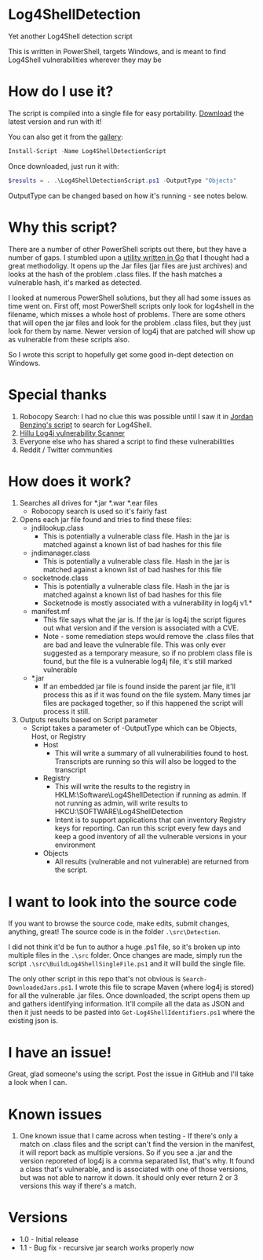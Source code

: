 # Log4ShellDetection

Yet another Log4Shell detection script

This is written in PowerShell, targets Windows, and is meant to find Log4Shell vulnerabilities wherever they may be

# How do I use it?

The script is compiled into a single file for easy portability. [Download](https://raw.githubusercontent.com/Ryan2065/Log4ShellDetection/main/Log4ShellDetectionScript.ps1) the latest version and run with it!

You can also get it from the [gallery](https://www.powershellgallery.com/packages/Log4ShellDetectionScript/1.0):

``` PowerShell
Install-Script -Name Log4ShellDetectionScript
```

Once downloaded, just run it with:

```PowerShell
$results = . .\Log4ShellDetectionScript.ps1 -OutputType "Objects"
```

OutputType can be changed based on how it's running - see notes below.

# Why this script?

There are a number of other PowerShell scripts out there, but they have a number of gaps. I stumbled upon a [utility written in Go](https://github.com/hillu/local-log4j-vuln-scanner) that I thought had a great methodoligy. It opens up the Jar files (jar files are just archives) and looks at the hash of the problem .class files. If the hash matches a vulnerable hash, it's marked as detected.

I looked at numerous PowerShell solutions, but they all had some issues as time went on. First off, most PowerShell scripts only look for log4shell in the filename, which misses a whole host of problems. There are some others that will open the jar files and look for the problem .class files, but they just look for them by name. Newer version of log4j that are patched will show up as vulnerable from these scripts also.

So I wrote this script to hopefully get some good in-dept detection on Windows.

# Special thanks
1) Robocopy Search: I had no clue this was possible until I saw it in [Jordan Benzing's script](https://jordantheitguy.com/2021/12/17/find-log4j-with-intune-proactive-remediations/) to search for Log4Shell. 
2) [Hillu Log4j vulnerability Scanner](https://github.com/hillu/local-log4j-vuln-scanner)
3) Everyone else who has shared a script to find these vulnerabilities
4) Reddit / Twitter communities

# How does it work?

1) Searches all drives for *.jar *.war *.ear files
    * Robocopy search is used so it's fairly fast
2) Opens each jar file found and tries to find these files:
    * jndilookup.class
        * This is potentially a vulnerable class file. Hash in the jar is matched against a known list of bad hashes for this file
    * jndimanager.class
        * This is potentially a vulnerable class file. Hash in the jar is matched against a known list of bad hashes for this file
    * socketnode.class
        * This is potentially a vulnerable class file. Hash in the jar is matched against a known list of bad hashes for this file
        * Socketnode is mostly associated with a vulnerability in log4j v1.*
    * manifest.mf
        * This file says what the jar is. If the jar is log4j the script figures out what version and if the version is associated with a CVE. 
        * Note - some remediation steps would remove the .class files that are bad and leave the vulnerable file. This was only ever suggested as a temporary measure, so if no problem class file is found, but the file is a vulnerable log4j file, it's still marked vulnerable
    * *.jar
        * If an embedded jar file is found inside the parent jar file, it'll process this as if it was found on the file system. Many times jar files are packaged together, so if this happened the script will process it still.
3) Outputs results based on Script parameter
    * Script takes a parameter of -OutputType which can be Objects, Host, or Registry
        * Host
            * This will write a summary of all vulnerabilities found to host. Transcripts are running so this will also be logged to the transcript
        * Registry
            * This will write the results to the registry in HKLM:\Software\Log4ShellDetection if running as admin. If not running as admin, will write results to HKCU:\SOFTWARE\Log4ShellDetection
            * Intent is to support applications that can inventory Registry keys for reporting. Can run this script every few days and keep a good inventory of all the vulnerable versions in your environment
        * Objects
            * All results (vulnerable and not vulnerable) are returned from the script.

# I want to look into the source code

If you want to browse the source code, make edits, submit changes, anything, great! The source code is in the folder ```.\src\Detection```.

I did not think it'd be fun to author a huge .ps1 file, so it's broken up into multiple files in the ```.\src``` folder. Once changes are made, simply run the script ```.\src\BuildLog4ShellSingleFile.ps1``` and it will build the single file.

The only other script in this repo that's not obvious is ```Search-DownloadedJars.ps1```. I wrote this file to scrape Maven (where log4j is stored) for all the vulnerable .jar files. Once downloaded, the script opens them up and gathers identifying information. It'll compile all the data as JSON and then it just needs to be pasted into ```Get-Log4ShellIdentifiers.ps1``` where the existing json is. 

# I have an issue!

Great, glad someone's using the script. Post the issue in GitHub and I'll take a look when I can.

# Known issues

1) One known issue that I came across when testing - If there's only a match on .class files and the script can't find the version in the manifest, it will report back as multiple versions. So if you see a .jar and the version reporeted of log4j is a comma separated list, that's why. It found a class that's vulnerable, and is associated with one of those versions, but was not able to narrow it down. It should only ever return 2 or 3 versions this way if there's a match.

# Versions

* 1.0 - Initial release
* 1.1 - Bug fix - recursive jar search works properly now